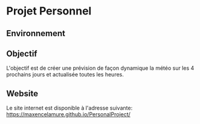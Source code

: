 # Projet Personnel

## Environnement

## Objectif

L'objectif est de créer une prévision de façon dynamique la météo sur les 4 prochains jours et actualisée toutes les heures.

## Website

Le site internet est disponible à l'adresse suivante: <https://maxencelamure.github.io/PersonalProject/>
